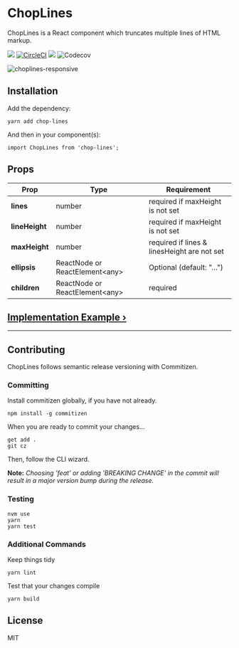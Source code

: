# ChopLines
ChopLines is a React component which truncates multiple lines of HTML markup.

![](https://img.shields.io/github/release/dw2/chop-lines.svg) [![CircleCI](https://circleci.com/gh/dw2/chop-lines.svg?style=svg)](https://circleci.com/gh/dw2/chop-lines) ![](https://badgen.net/packagephobia/publish/chop-lines) ![Codecov](https://codecov.io/gh/dw2/chop-lines/branch/master/graph/badge.svg)

![choplines-responsive](https://user-images.githubusercontent.com/746347/52906636-bdf94a00-3204-11e9-8fb4-03aab71e70b8.gif)

## Installation
Add the dependency:
```
yarn add chop-lines
```
And then in your component(s):
```
import ChopLines from 'chop-lines';
```

## Props
| Prop | Type | Requirement |
| ---- | ---- | ----------- |
| **lines** | number | required if maxHeight is not set |
| **lineHeight** | number | required if maxHeight is not set |
| **maxHeight** | number | required if lines &amp; linesHeight are not set |
| **ellipsis** | ReactNode or ReactElement&lt;any&gt; | Optional (default: "&hellip;") |
| **children** | ReactNode or ReactElement&lt;any&gt; | required |

## [Implementation Example &rsaquo;](https://github.com/dw2/chop-lines/wiki/Implementation-Example)

---

## Contributing
ChopLines follows semantic release versioning with Commitizen.

### Committing
Install commitizen globally, if you have not already.
```
npm install -g commitizen
```
When you are ready to commit your changes&hellip;
```
get add .
git cz
```
Then, follow the CLI wizard.

**Note:** *Choosing 'feat' or adding 'BREAKING CHANGE' in the commit will
result in a major version bump during the release.*

### Testing
```
nvm use
yarn
yarn test
```

### Additional Commands
Keep things tidy
```
yarn lint
```

Test that your changes compile
```
yarn build
```

## License
MIT
